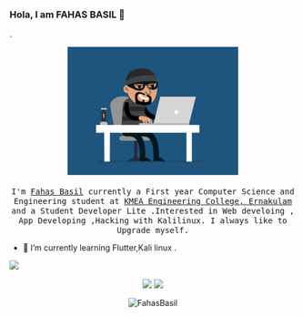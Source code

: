 ### Hola, I am FAHAS BASIL 👋
<!--
**FahasBasil/FahasBasil** is a ✨ _special_ ✨ repository because its `README.md` (this file) appears on your GitHub profile.-->.







 <p align="center">
 <img src = "images/7zon.gif" width ="300">
  <br /><br />
  <samp>
    I'm <a href="https://www.linkedin.com/in/fahaz-bazil-61919b219/">Fahas Basil</a> currently a First year Computer Science and Engineering student at <a     href="http://www.kmeacollege.ac.in/">KMEA Engineering College, Ernakulam</a> and a Student Developer Lite .Interested in Web develoing , App Developing ,Hacking with Kalilinux.
   I always like to Upgrade myself.
  </samp>
</p> 

- 🌱 I’m currently learning Flutter,Kali linux .


<img src = "https://github-readme-stats.vercel.app/api?username=FahasBasil&&show_icons=true&title_color=32CD32&icon_color=87CEFA&text_color=daf7dc&bg_color=000000">

 <p align="center">
  


  <p align="center">
    <a href="https://www.linkedin.com/in/fahaz-bazil-61919b219/" alt="Linkedin"><img src="https://user-images.githubusercontent.com/55238388/120218464-65c0a780-c257-11eb-9b12-3c14e8278bf5.png"></a>
    <a href="mailto:fahasbasil007@gmail.com" alt="Contact me"><img src="https://user-images.githubusercontent.com/55238388/120218600-9d2f5400-c257-11eb-93d6-92740f5ca780.png"></a>
    
  </p>
</p>

<p align="center"> <img src="https://komarev.com/ghpvc/?username=FahasBasil&label=Profile%20views&color=0e75b6&style=flat" alt="FahasBasil" /> </p>






